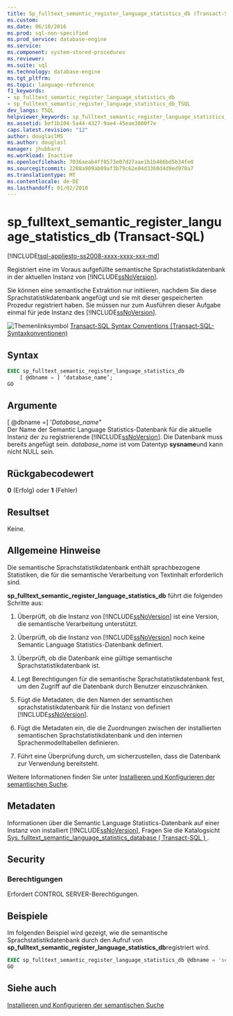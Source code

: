 ```yaml
---
title: Sp_fulltext_semantic_register_language_statistics_db (Transact-SQL) | Microsoft Docs
ms.custom: 
ms.date: 06/10/2016
ms.prod: sql-non-specified
ms.prod_service: database-engine
ms.service: 
ms.component: system-stored-procedures
ms.reviewer: 
ms.suite: sql
ms.technology: database-engine
ms.tgt_pltfrm: 
ms.topic: language-reference
f1_keywords:
- sp_fulltext_semantic_register_language_statistics_db
- sp_fulltext_semantic_register_language_statistics_db_TSQL
dev_langs: TSQL
helpviewer_keywords: sp_fulltext_semantic_register_language_statistics_db
ms.assetid: bef1b104-5a44-4327-9ae4-45eae3000f7e
caps.latest.revision: "12"
author: douglaslMS
ms.author: douglasl
manager: jhubbard
ms.workload: Inactive
ms.openlocfilehash: 7036aeab4ff8573e07d27aae1b1b486bd5b34fe0
ms.sourcegitcommit: 2208a909ab09af3b79c62e04d3360d4d9ed970a7
ms.translationtype: MT
ms.contentlocale: de-DE
ms.lasthandoff: 01/02/2018
---
```

# <a name="spfulltextsemanticregisterlanguagestatisticsdb-transact-sql"></a>sp_fulltext_semantic_register_language_statistics_db (Transact-SQL)
[!INCLUDE[tsql-appliesto-ss2008-xxxx-xxxx-xxx-md](../../includes/tsql-appliesto-ss2008-xxxx-xxxx-xxx-md.md)]

  Registriert eine im Voraus aufgefüllte semantische Sprachstatistikdatenbank in der aktuellen Instanz von [!INCLUDE[ssNoVersion](../../includes/ssnoversion-md.md)].  
  
 Sie können eine semantische Extraktion nur initiieren, nachdem Sie diese Sprachstatistikdatenbank angefügt und sie mit dieser gespeicherten Prozedur registriert haben. Sie müssen nur zum Ausführen dieser Aufgabe einmal für jede Instanz des [!INCLUDE[ssNoVersion](../../includes/ssnoversion-md.md)].  
  
 ![Themenlinksymbol](../../database-engine/configure-windows/media/topic-link.gif "Topic link icon") [Transact-SQL Syntax Conventions (Transact-SQL-Syntaxkonventionen)](../../t-sql/language-elements/transact-sql-syntax-conventions-transact-sql.md)  
  
## <a name="syntax"></a>Syntax  
  
```sql  
EXEC sp_fulltext_semantic_register_language_statistics_db  
    [ @dbname = ] ‘database_name’;  
GO  
```  
  
##  <a name="Arguments"></a> Argumente  
 [ @dbname =] '*Database_name*"  
 Der Name der Semantic Language Statistics-Datenbank für die aktuelle Instanz der zu registrierende [!INCLUDE[ssNoVersion](../../includes/ssnoversion-md.md)]. Die Datenbank muss bereits angefügt sein. *database_name* ist vom Datentyp **sysname**und kann nicht NULL sein.  
  
## <a name="return-code-value"></a>Rückgabecodewert  
 **0** (Erfolg) oder **1** (Fehler)  
  
## <a name="result-set"></a>Resultset  
 Keine.  
  
## <a name="general-remarks"></a>Allgemeine Hinweise  
 Die semantische Sprachstatistikdatenbank enthält sprachbezogene Statistiken, die für die semantische Verarbeitung von Textinhalt erforderlich sind.  
  
 **sp_fulltext_semantic_register_language_statistics_db** führt die folgenden Schritte aus:  
  
1.  Überprüft, ob die Instanz von [!INCLUDE[ssNoVersion](../../includes/ssnoversion-md.md)] ist eine Version, die semantische Verarbeitung unterstützt.  
  
2.  Überprüft, ob die Instanz von [!INCLUDE[ssNoVersion](../../includes/ssnoversion-md.md)] noch keine Semantic Language Statistics-Datenbank definiert.  
  
3.  Überprüft, ob die Datenbank eine gültige semantische Sprachstatistikdatenbank ist.  
  
4.  Legt Berechtigungen für die semantische Sprachstatistikdatenbank fest, um den Zugriff auf die Datenbank durch Benutzer einzuschränken.  
  
5.  Fügt die Metadaten, die den Namen der semantischen sprachstatistikdatenbank für die Instanz von definiert [!INCLUDE[ssNoVersion](../../includes/ssnoversion-md.md)].  
  
6.  Fügt die Metadaten ein, die die Zuordnungen zwischen der installierten semantischen Sprachstatistikdatenbank und den internen Sprachenmodelltabellen definieren.  
  
7.  Führt eine Überprüfung durch, um sicherzustellen, dass die Datenbank zur Verwendung bereitsteht.  
  
 Weitere Informationen finden Sie unter [Installieren und Konfigurieren der semantischen Suche](../../relational-databases/search/install-and-configure-semantic-search.md).  
  
## <a name="metadata"></a>Metadaten  
 Informationen über die Semantic Language Statistics-Datenbank auf einer Instanz von installiert [!INCLUDE[ssNoVersion](../../includes/ssnoversion-md.md)], Fragen Sie die Katalogsicht [Sys. fulltext_semantic_language_statistics_database &#40; Transact-SQL &#41; ](../../relational-databases/system-catalog-views/sys-fulltext-semantic-language-statistics-database-transact-sql.md).  
  
## <a name="security"></a>Security  
  
### <a name="permissions"></a>Berechtigungen  
 Erfordert CONTROL SERVER-Berechtigungen.  
  
## <a name="examples"></a>Beispiele  
 Im folgenden Beispiel wird gezeigt, wie die semantische Sprachstatistikdatenbank durch den Aufruf von **sp_fulltext_semantic_register_language_statistics_db**registriert wird.  
  
```sql  
EXEC sp_fulltext_semantic_register_language_statistics_db @dbname = 'semanticsDb';  
GO  
```  
  
## <a name="see-also"></a>Siehe auch  
 [Installieren und Konfigurieren der semantischen Suche](../../relational-databases/search/install-and-configure-semantic-search.md)  
  
  
